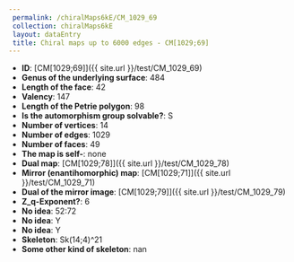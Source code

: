 ```yaml
--- 
 permalink: /chiralMaps6kE/CM_1029_69 
 collection: chiralMaps6kE
 layout: dataEntry
 title: Chiral maps up to 6000 edges - CM[1029;69]
---
```


- **ID**: [CM[1029;69]]({{ site.url }}/test/CM_1029_69)
- **Genus of the underlying surface**: 484
- **Length of the face**: 42
- **Valency**: 147
- **Length of the Petrie polygon**: 98
- **Is the automorphism group solvable?**: S
- **Number of vertices**: 14
- **Number of edges**: 1029
- **Number of faces**: 49
- **The map is self-**: none
- **Dual map**: [CM[1029;78]]({{ site.url }}/test/CM_1029_78)
- **Mirror (enantihomorphic) map**: [CM[1029;71]]({{ site.url }}/test/CM_1029_71)
- **Dual of the mirror image**: [CM[1029;79]]({{ site.url }}/test/CM_1029_79)
- **Z_q-Exponent?**: 6
- **No idea**:  52:72
- **No idea**: Y
- **No idea**: Y
- **Skeleton**: Sk(14;4)^21
- **Some other kind of skeleton**: nan
